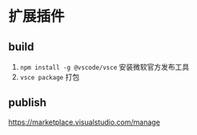 # 扩展插件

## build

1. `npm install -g @vscode/vsce` 安装微软官方发布工具
2. `vsce package` 打包

## publish

https://marketplace.visualstudio.com/manage